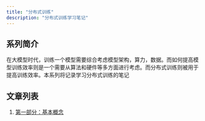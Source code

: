 ```yaml
---
title: "分布式训练"
description: "分布式训练学习笔记"
---
```


## 系列简介

在大模型时代，训练一个模型需要综合考虑模型架构，算力，数据。而如何提高模型训练效率则是一个需要从算法和硬件等多方面进行考虑。而分布式训练则被用于提高训练效率。本系列将记录学习分布式训练的笔记

## 文章列表

1. [第一部分：基本概念](basic_concepts)
